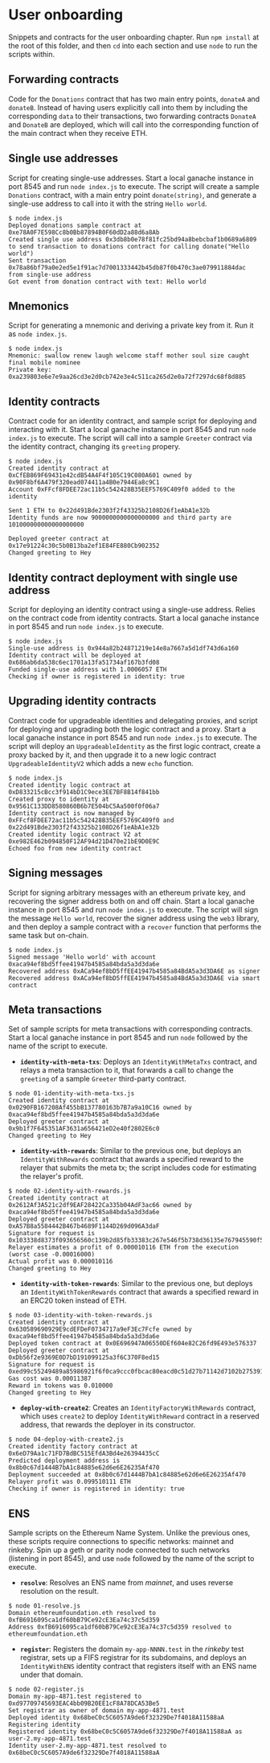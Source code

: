 # User onboarding

Snippets and contracts for the user onboarding chapter. Run `npm install` at the root of this folder, and then `cd` into each section and use `node` to run the scripts within.

## Forwarding contracts

Code for the `Donations` contract that has two main entry points, `donateA` and `donateB`. Instead of having users explicitly call into them by including the corresponding `data` to their transactions, two forwarding contracts `DonateA` and `DonateB` are deployed, which will call into the corresponding function of the main contract when they receive ETH.

## Single use addresses 

Script for creating single-use addresses. Start a local ganache instance in port 8545 and run `node index.js` to execute. The script will create a sample `Donations` contract, with a main entry point `donate(string)`, and generate a single-use address to call into it with the string `Hello world`.
```
$ node index.js 
Deployed donations sample contract at 0xe78A0F7E598Cc8b0Bb87894B0F60dD2a88d6a8Ab
Created single use address 0x3db8b0e78f81fc25bd94a8bebcbaf1b0689a6809 to send transaction to donations contract for calling donate("Hello world")
Sent transaction 0x78a86bf79a0e2ed5e1f91ac7d7001333442b45db87f0b470c3ae079911884dac from single-use address
Got event from donation contract with text: Hello world
```

## Mnemonics

Script for generating a mnemonic and deriving a private key from it. Run it as `node index.js`.
```
$ node index.js 
Mnemonic: swallow renew laugh welcome staff mother soul size caught final mobile nominee
Private key: 0xa239803e6e7e9aa26cd3e2d0cb742e3e4c511ca265d2e0a72f7297dc68f8d885
```

## Identity contracts

Contract code for an identity contract, and sample script for deploying and interacting with it. Start a local ganache instance in port 8545 and run `node index.js` to execute. The script will call into a sample `Greeter` contract via the identity contract, changing its `greeting` propery.
```
$ node index.js 
Created identity contract at 0xCfEB869F69431e42cdB54A4F4f105C19C080A601 owned by 0x90F8bf6A479f320ead074411a4B0e7944Ea8c9C1
Account 0xFFcf8FDEE72ac11b5c542428B35EEF5769C409f0 added to the identity

Sent 1 ETH to 0x22d491Bde2303f2f43325b2108D26f1eAbA1e32b
Identity funds are now 9000000000000000000 and third party are 101000000000000000000

Deployed greeter contract at 0x17e91224c30c5b0B13ba2ef1E84FE880Cb902352
Changed greeting to Hey
```

## Identity contract deployment with single use address

Script for deploying an identity contract using a single-use address. Relies on the contract code from identity contracts. Start a local ganache instance in port 8545 and run `node index.js` to execute.
```
$ node index.js 
Single-use address is 0x944a82b24871219e14e8a7667a5d1df743d6a160
Identity contract will be deployed at 0x686ab6da538c6ec1701a13fa51734af167b3fd08
Funded single-use address with 1.0006057 ETH
Checking if owner is registered in identity: true
```

## Upgrading identity contracts

Contract code for upgradeable identities and delegating proxies, and script for deploying and upgrading both the logic contract and a proxy. Start a local ganache instance in port 8545 and run `node index.js` to execute. The script will deploy an `UpgradeableIdentity` as the first logic contract, create a proxy backed by it, and then upgrade it to a new logic contract `UpgradeableIdentityV2` which adds a new `echo` function.
```
$ node index.js 
Created identity logic contract at 0xD833215cBcc3f914bD1C9ece3EE7BF8B14f841bb
Created proxy to identity at 0x9561C133DD8580860B6b7E504bC5Aa500f0f06a7
Identity contract is now managed by 0xFFcf8FDEE72ac11b5c542428B35EEF5769C409f0 and 0x22d491Bde2303f2f43325b2108D26f1eAbA1e32b
Created identity logic contract V2 at 0xe982E462b094850F12AF94d21D470e21bE9D0E9C
Echoed foo from new identity contract
```

## Signing messages

Script for signing arbitrary messages with an ethereum private key, and recovering the signer address both on and off chain. Start a local ganache instance in port 8545 and run `node index.js` to execute. The script will sign the message `Hello world`, recover the signer address using the `web3` library, and then deploy a sample contract with a `recover` function that performs the same task but on-chain.
```
$ node index.js 
Signed message 'Hello world' with account 0xaca94ef8bd5ffee41947b4585a84bda5a3d3da6e
Recovered address 0xACa94ef8bD5ffEE41947b4585a84BdA5a3d3DA6E as signer
Recovered address 0xACa94ef8bD5ffEE41947b4585a84BdA5a3d3DA6E via smart contract
```

## Meta transactions

Set of sample scripts for meta transactions with corresponding contracts. Start a local ganache instance in port 8545 and run `node` followed by the name of the script to execute.
- **`identity-with-meta-txs`**: Deploys an `IdentityWithMetaTxs` contract, and relays a meta transaction to it, that forwards a call to change the `greeting` of a sample `Greeter` third-party contract.
```
$ node 01-identity-with-meta-txs.js 
Created identity contract at 0x0290FB167208Af455bB137780163b7B7a9a10C16 owned by 0xaca94ef8bd5ffee41947b4585a84bda5a3d3da6e
Deployed greeter contract at 0x9b1f7F645351AF3631a656421eD2e40f2802E6c0
Changed greeting to Hey
```
- **`identity-with-rewards`**: Similar to the previous one, but deploys an `IdentityWithRewards` contract that awards a specified reward to the relayer that submits the meta tx; the script includes code for estimating the relayer's profit.
```
$ node 02-identity-with-rewards.js 
Created identity contract at 0x2612Af3A521c2df9EAF28422Ca335b04AdF3ac66 owned by 0xaca94ef8bd5ffee41947b4585a84bda5a3d3da6e
Deployed greeter contract at 0xA57B8a5584442B467b4689F1144D269d096A3daF
Signature for request is 0x103338d8373f093656560c139b2d85fb33383c267e546f5b738d36135e767945590f50d0068fa232f09b6f92d27a1a50aca56589237f6ce50fd7f6f19c7618fa1c
Relayer estimates a profit of 0.000010116 ETH from the execution (worst case -0.00016000)
Actual profit was 0.000010116
Changed greeting to Hey
```
- **`identity-with-token-rewards`**: Similar to the previous one, but deploys an `IdentityWithTokenRewards` contract that awards a specified reward in an ERC20 token instead of ETH.
```
$ node 03-identity-with-token-rewards.js 
Created identity contract at 0x630589690929E9cdEFDeF0734717a9eF3Ec7Fcfe owned by 0xaca94ef8bd5ffee41947b4585a84bda5a3d3da6e
Deployed token contract at 0x0E696947A06550DEf604e82C26fd9E493e576337
Deployed greeter contract at 0xDb56f2e9369E0D7bD191099125a3f6C370F8ed15
Signature for request is 0xed99c55249489a85986921f6f0ca9ccc0fbcac80eacd0c51d27b71142d7102b275391d8c42af640df483ef98ac60e29ca615bec9044b6c2168c9c6768d807c911c
Gas cost was 0.00011387
Reward in tokens was 0.010000
Changed greeting to Hey
```
- **`deploy-with-create2`**: Creates an `IdentityFactoryWithRewards` contract, which uses `create2` to deploy `IdentityWithReward` contract in a reserved address, that rewards the deployer in its constructor.
```
$ node 04-deploy-with-create2.js 
Created identity factory contract at 0x6eD79Aa1c71FD7BdBC515EfdA3Bd4e26394435cC
Predicted deployment address is 0x8b0c67d1444B7bA1c84885e62d6e6E26235Af470
Deployment succeeded at 0x8b0c67d1444B7bA1c84885e62d6e6E26235Af470
Relayer profit was 0.099510111 ETH
Checking if owner is registered in identity: true
```

## ENS

Sample scripts on the Ethereum Name System. Unlike the previous ones, these scripts require connections to specific networks: mainnet and rinkeby. Spin up a geth or parity node connected to such networks (listening in port 8545), and use `node` followed by the name of the script to execute.
- **`resolve`**: Resolves an ENS name from _mainnet_, and uses reverse resolution on the result.
```
$ node 01-resolve.js
Domain ethereumfoundation.eth resolved to 0xfB6916095ca1df60bB79Ce92cE3Ea74c37c5d359
Address 0xfB6916095ca1df60bB79Ce92cE3Ea74c37c5d359 resolved to ethereumfoundation.eth
```
- **`register`**: Registers the domain `my-app-NNNN.test` in the _rinkeby_ test registrar, sets up a FIFS registrar for its subdomains, and deploys an `IdentityWithENS` identity contract that registers itself with an ENS name under that domain.
```
$ node 02-register.js
Domain my-app-4871.test registered to 0xd97709745693EAC4bb09B20EE1cF8A78DCA53Be5
Set registrar as owner of domain my-app-4871.test
Deployed identity 0x68beC0c5C6057A9de6f32329De7f4018A11588aA
Registering identity
Registered identity 0x68beC0c5C6057A9de6f32329De7f4018A11588aA as user-2.my-app-4871.test
Identity user-2.my-app-4871.test resolved to 0x68beC0c5C6057A9de6f32329De7f4018A11588aA
```
